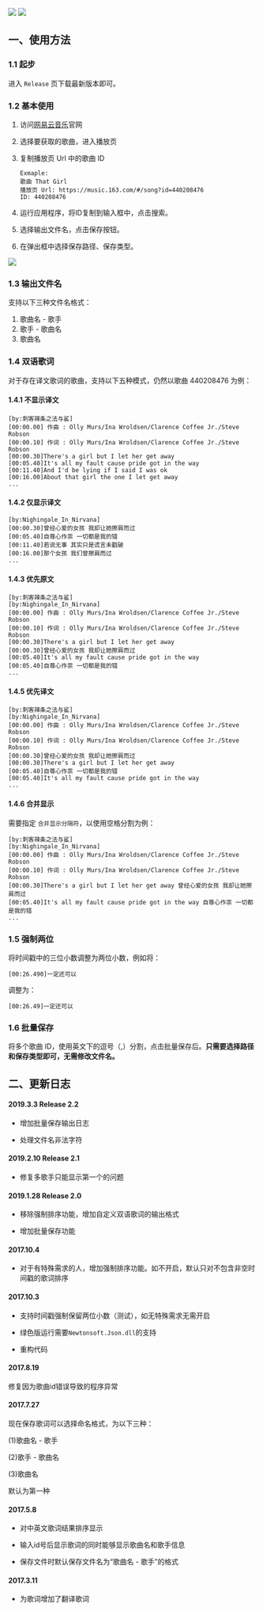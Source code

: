 ![](https://img.shields.io/badge/version-2.2-brightgreen.svg)
![](https://img.shields.io/github/license/jitwxs/163MusicLyrics.svg)

## 一、使用方法

### 1.1 起步

进入 `Release` 页下载最新版本即可。

### 1.2 基本使用

1. 访问[网易云音乐](https://music.163.com)官网

2. 选择要获取的歌曲，进入播放页

3. 复制播放页 Url 中的歌曲 ID
    ```
    Exmaple:
    歌曲 That Girl
    播放页 Url: https://music.163.com/#/song?id=440208476
    ID: 440208476
    ```

4. 运行应用程序，将ID复制到输入框中，点击搜索。

5. 选择输出文件名，点击保存按钮。

6. 在弹出框中选择保存路径、保存类型。

![](https://www.imga.cc/imgs/2019/01/26bf7921de50d28b.png)

### 1.3 输出文件名

支持以下三种文件名格式：

1. 歌曲名 - 歌手
2. 歌手 - 歌曲名
3. 歌曲名

### 1.4 双语歌词

对于存在译文歌词的歌曲，支持以下五种模式，仍然以歌曲 440208476 为例：

#### 1.4.1 不显示译文

```
[by:刺客辣条之法与鲨]
[00:00.00] 作曲 : Olly Murs/Ina Wroldsen/Clarence Coffee Jr./Steve Robson
[00:00.10] 作词 : Olly Murs/Ina Wroldsen/Clarence Coffee Jr./Steve Robson
[00:00.30]There's a girl but I let her get away
[00:05.40]It's all my fault cause pride got in the way
[00:11.40]And I'd be lying if I said I was ok
[00:16.00]About that girl the one I let get away
...
```

#### 1.4.2 仅显示译文

```
[by:Nighingale_In_Nirvana]
[00:00.30]曾经心爱的女孩 我却让她擦肩而过
[00:05.40]自尊心作祟 一切都是我的错
[00:11.40]若说无事 其实只是谎言未戳破
[00:16.00]那个女孩 我们曾擦肩而过
...
```

#### 1.4.3 优先原文

```
[by:刺客辣条之法与鲨]
[by:Nighingale_In_Nirvana]
[00:00.00] 作曲 : Olly Murs/Ina Wroldsen/Clarence Coffee Jr./Steve Robson
[00:00.10] 作词 : Olly Murs/Ina Wroldsen/Clarence Coffee Jr./Steve Robson
[00:00.30]There's a girl but I let her get away
[00:00.30]曾经心爱的女孩 我却让她擦肩而过
[00:05.40]It's all my fault cause pride got in the way
[00:05.40]自尊心作祟 一切都是我的错
...
```

#### 1.4.5 优先译文

```
[by:刺客辣条之法与鲨]
[by:Nighingale_In_Nirvana]
[00:00.00] 作曲 : Olly Murs/Ina Wroldsen/Clarence Coffee Jr./Steve Robson
[00:00.10] 作词 : Olly Murs/Ina Wroldsen/Clarence Coffee Jr./Steve Robson
[00:00.30]曾经心爱的女孩 我却让她擦肩而过
[00:00.30]There's a girl but I let her get away
[00:05.40]自尊心作祟 一切都是我的错
[00:05.40]It's all my fault cause pride got in the way
...
```

#### 1.4.6 合并显示

需要指定 `合并显示分隔符`，以使用空格分割为例：

```
[by:刺客辣条之法与鲨]
[by:Nighingale_In_Nirvana]
[00:00.00] 作曲 : Olly Murs/Ina Wroldsen/Clarence Coffee Jr./Steve Robson
[00:00.10] 作词 : Olly Murs/Ina Wroldsen/Clarence Coffee Jr./Steve Robson
[00:00.30]There's a girl but I let her get away 曾经心爱的女孩 我却让她擦肩而过
[00:05.40]It's all my fault cause pride got in the way 自尊心作祟 一切都是我的错
...
```

### 1.5 强制两位

将时间戳中的三位小数调整为两位小数，例如将：

```
[00:26.490]一定还可以
```

调整为：

```
[00:26.49]一定还可以
```

### 1.6 批量保存

将多个歌曲 ID，使用英文下的逗号（,）分割，点击批量保存后。**只需要选择路径和保存类型即可，无需修改文件名。**

## 二、更新日志

#### 2019.3.3 Release 2.2

- 增加批量保存输出日志

- 处理文件名非法字符

#### 2019.2.10 Release 2.1

- 修复多歌手只能显示第一个的问题

#### 2019.1.28 Release 2.0

- 移除强制排序功能，增加自定义双语歌词的输出格式

- 增加批量保存功能

#### 2017.10.4

- 对于有特殊需求的人，增加强制排序功能。如不开启，默认只对不包含非空时间戳的歌词排序

#### 2017.10.3

- 支持时间戳强制保留两位小数（测试），如无特殊需求无需开启

- 绿色版运行需要`Newtonsoft.Json.dll`的支持

- 重构代码

#### 2017.8.19

修复因为歌曲id错误导致的程序异常

#### 2017.7.27

现在保存歌词可以选择命名格式，为以下三种：

(1)歌曲名 - 歌手

(2)歌手 - 歌曲名

(3)歌曲名

默认为第一种

#### 2017.5.8

- 对中英文歌词结果排序显示

- 输入id号后显示歌词的同时能够显示歌曲名和歌手信息

- 保存文件时默认保存文件名为“歌曲名 - 歌手”的格式

#### 2017.3.11

- 为歌词增加了翻译歌词
